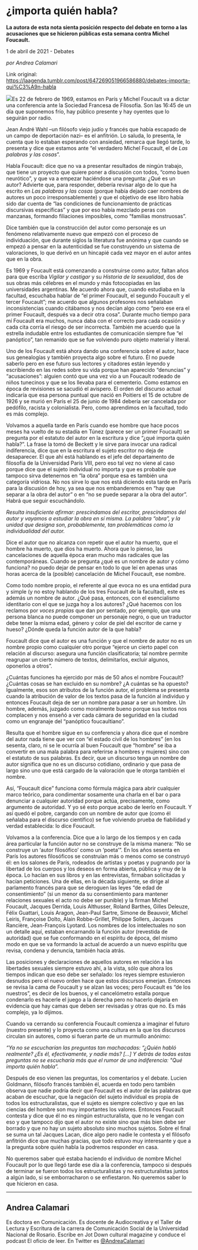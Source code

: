 # ¿importa quién habla?

**La autora de esta nota sienta posición respecto del debate en torno a las acusaciones que se hicieron públicas esta semana contra Michel Foucault.**

1 de abril de 2021 - Debates

_por Andrea Calamari_

Link original: https://laagenda.tumblr.com/post/647269051966586880/debates-importa-qui%C3%A9n-habla

![](https://64.media.tumblr.com/d3671fc116d568f3d6598e196cb4e9e6/8c5035a7ab7ffbda-3e/s500x750/907b19ff44dc9e65378c6ba2f8731d133b429295.jpg)Es 22 de febrero de 1969, estamos en
París y Michel Foucault va a dictar una conferencia ante la Sociedad Francesa
de Filosofía. Son las 16:45 de un día que suponemos frío, hay público presente
y hay oyentes que lo seguirán por radio.

Jean André Wahl –un filósofo viejo
judío y francés que había escapado de un campo de deportación nazi– es el
anfitrión. Lo saluda, lo presenta, le cuenta que lo estaban esperando con
ansiedad, remarca que llegó tarde, lo presenta y dice que estamos ante “el
verdadero Michel Foucault, el de *Las
palabras y las cosas*”. 

Habla Foucault: dice que no va a
presentar resultados de ningún trabajo, que tiene un proyecto que quiere poner
a discusión con todos, “como buen neurótico”, y que va a empezar haciéndose una
pregunta: ¿Qué es un autor? Advierte que, para responder, debería revisar algo
de lo que ha escrito en *Las palabras y
las cosas* (porque había dejado caer nombres de autores un poco
irresponsablemente) y que el objetivo de ese libro había sido dar cuenta de
“las condiciones de funcionamiento de prácticas discursivas específicas” y que
por eso había mezclado peras con manzanas, formando filiaciones imposibles,
como “familias monstruosas”.

Dice también que la construcción del
autor como personaje es un fenómeno relativamente nuevo que empezó con el
proceso de individuación, que durante siglos la literatura fue anónima y que
cuando se empezó a pensar en la autenticidad se fue construyendo un sistema de
valoraciones, lo que derivó en un hincapié cada vez mayor en el autor antes que
en la obra. 

Es 1969 y Foucault está comenzando a
construirse como autor, faltan años para que escriba *Vigilar y castigar* y su *Historia
de la sexualidad*, dos de sus obras más célebres en el mundo y más
fotocopiadas en las universidades argentinas. Me acuerdo ahora que, cuando
estudiaba en la facultad, escuchaba hablar de “el primer Foucault, el segundo
Foucault y el tercer Foucault”; me acuerdo que algunos profesores nos señalaban
inconsistencias cuando citábamos y nos decían algo como “pero ese era el primer
Foucault, después va a decir otra cosa”. Durante mucho tiempo para mí Foucault
era muchos, nunca daba con el correcto para cada ocasión y cada cita corría el
riesgo de ser incorrecta. También me acuerdo que la estrella indudable entre
los estudiantes de comunicación siempre fue “el panóptico”, tan remanido que se
fue volviendo puro objeto material y literal. 

Uno de los Foucault está ahora dando
una conferencia sobre el autor, hace sus genealogías y también proyecta algo
sobre el futuro. Él no puede saberlo pero en ese futuro sus lectores y
citadores están leyendo y escribiendo en las redes sobre su vida porque han
aparecido “denuncias” y “acusaciones”: alguien contó que una vez vio a un
Foucault rodeado de niños tunecinos y que se los llevaba para el cementerio.
Como estamos en época de revisiones se sacudió el avispero. El orden del
discurso actual indicaría que esa persona puntual que nació en Poitiers el 15
de octubre de 1926 y se murió en París el 25 de junio de 1984 debería ser
cancelada por pedófilo, racista y colonialista. Pero, como aprendimos en la
facultad, todo es más complejo. 

Volvamos a aquella tarde en París
cuando ese hombre que hace pocos meses ha vuelto de su estadía en Túnez (parece
ser un primer Foucault) se pregunta por el estatuto del autor en la escritura y
dice “¿qué importa quién habla?”. La frase la tomó de Beckett y le sirve para
invocar una radical indiferencia, dice que en la escritura el sujeto escritor
no deja de desaparecer. El que ahí está hablando es el jefe del departamento de
filosofía de la Universidad París VIII, pero eso tal vez no viene al caso
porque dice que el sujeto individual no importa y que es probable que tampoco
sirva detenernos en “la obra” porque esa es también una categoría vidriosa. No
nos sirve lo que nos está diciendo esta tarde en París para la discusión de
hoy, ya sea que nos embanderemos en “hay que separar a la obra del autor” o en
“no se puede separar a la obra del autor”. Habrá que seguir escuchándolo. 

*Resulta
insuficiente afirmar: prescindamos del escritor, prescindamos del autor y
vayamos a estudiar la obra en sí misma. La palabra “obra”, y la
unidad que designa son, probablemente, tan problemáticas como la individualidad
del autor.* 

Dice el autor que no alcanza con
repetir que el autor ha muerto, que el hombre ha muerto, que dios ha muerto.
Ahora que lo pienso, las cancelaciones de aquella época eran mucho más
radicales que las contemporáneas. Cuando se pregunta ¿qué es un nombre de autor
y cómo funciona? no puedo dejar de pensar en todo lo que leí en apenas unas
horas acerca de la (posible) cancelación de Michel Foucault, ese nombre.

Como todo nombre propio, el
referente al que evoca no es una entidad pura y simple (y no estoy hablando de
los tres Foucault de la facultad), este es además un nombre de autor. ¿Qué
pasa, entonces, con el esencialismo identitario con el que se juzga hoy a los
autores? ¿Qué hacemos con los reclamos por *voces
propias* que dan por sentado, por ejemplo, que una
persona blanca no puede componer un personaje negro, o que un traductor debe
tener la misma edad, género y color de piel del escritor de carne y hueso?
¿Dónde queda la función autor de la que habla? 

Foucault dice que el autor es una
función y que el nombre de autor no es un nombre propio como cualquier otro
porque “ejerce un cierto papel con relación al discurso: asegura una función
clasificatoria; tal nombre permite reagrupar un cierto número de textos,
delimitarlos, excluir algunos, oponerlos a otros”. 

¿Cuántas funciones ha ejercido por
más de 50 años el nombre Foucault? ¿Cuántas cosas se han excluido en su nombre?
¿A cuántas se ha opuesto? Igualmente, esos son atributos de la función autor,
el problema se presenta cuando la atribución de valor de los textos pasa de la
función al individuo y entonces Foucault deja de ser un nombre para pasar a ser
un hombre. Un hombre, además, juzgado como moralmente bueno porque sus textos
nos complacen y nos enseñó a ver cada cámara de seguridad en la ciudad como un engranaje
del “panóptico foucaultiano”. 

Resulta que el hombre sigue en su
conferencia y ahora dice que el nombre del autor nada tiene que ver con “el
estado civil de los hombres” (en los sesenta, claro, ni se le ocurría al buen
Foucault que “hombre” se iba a convertir en una mala palabra para referirse a
hombres y mujeres) sino con el estatuto de sus palabras. Es decir, que un
discurso tenga un nombre de autor significa que no es un discurso cotidiano,
ordinario y que pasa de largo sino uno que está cargado de la valoración que le
otorga también el nombre. 

Así, “Foucault dice” funciona como
fórmula mágica para abrir cualquier marco teórico, para condimentar sosamente
una charla en el bar o para denunciar a cualquier autoridad porque actúa,
precisamente, como argumento de autoridad. Y yo sé esto porque acabo de leerlo
en Foucault. Y así quedó el pobre, cargando con un nombre de autor que (como él
señalaba para el discurso científico) se fue volviendo prueba de fiabilidad y
verdad establecida: lo dice Foucault. 

Volvamos a la conferencia. Dice que
a lo largo de los tiempos y en cada área particular la función autor no se
construye de la misma manera: “No se construye un ‘autor filosófico’ como un
‘poeta’”. En los años sesenta en París los autores filosóficos se construían
más o menos como se construyó él: en los salones de París, rodeados de artistas
y poetas y pugnando por la libertad de los cuerpos y los deseos en forma
abierta, pública y muy de la época. Lo hacían en sus libros y en las
entrevistas, firmaban solicitadas y hacían peticiones. Una de ellas, en la
década siguiente, se dirige al parlamento francés para que se deroguen las
leyes “de edad de consentimiento” (si un menor da su consentimiento para
mantener relaciones sexuales el acto no debe ser punible) y la firman Michel
Foucault, Jacques Derrida, Louis Althusser, Roland Barthes, Gilles Deleuze,
Félix Guattari, Louis Aragon, Jean-Paul Sartre, Simone de Beauvoir, Michel
Leiris, Françoise Dolto, Alain Robbe-Grillet, Philippe Sollers, Jacques
Rancière, Jean-François Lyotard. Los nombres de los intelectuales no son un
detalle aquí, estaban encarnando la función autor (revestida de autoridad) que
se fue conformando en el espíritu de época, del mismo modo en que se va
formando la actual de acuerdo a un nuevo espíritu que revisa, condena y
denuncia, también hacia atrás.

Las posiciones y declaraciones de
aquellos autores en relación a las libertades sexuales siempre estuvo ahí, a la
vista, sólo que ahora los tiempos indican que eso debe ser señalado: los reyes
siempre estuvieron desnudos pero el nuevo orden hace que estos discursos
emerjan. Entonces se revisa la cama de Foucault y se alzan las voces; pero
Foucault es “de los nuestros”, es decir de los buenos, y el cancelómetro
estalla porque condenarlo es hacerle el juego a la derecha pero no hacerlo
dejaría en evidencia que hay camas que deben ser revisadas y otras que no. Es
más complejo, ya lo dijimos. 

Cuando va cerrando su conferencia
Foucault comienza a imaginar el futuro (nuestro presente) y lo proyecta como
una cultura en la que los discursos circulan sin autores, como si fueran parte
de un murmullo anónimo: 

*“Ya
no se escucharían las preguntas tan machacadas: “¿Quién habló realmente?
¿Es él, efectivamente, y nadie más? […] Y detrás de todas estas preguntas no
se escucharía más que el rumor de una indiferencia: "Qué importa quién
habla”.*

Después de eso vienen las preguntas,
los comentarios y el debate. Lucien Goldmann, filósofo francés también él,
acuerda en todo pero también observa que nadie podría decir que Foucault es el
autor de las palabras que acaban de escuchar, que la negación del sujeto
individual es propia de todos los estructuralistas, que el sujeto es siempre
colectivo y que en las ciencias del hombre son muy importantes los valores.
Entonces Foucault contesta y dice que él no es ningún estructuralista, que no
le vengan con eso y que tampoco dijo que el autor no existe sino que más bien
debe ser borrado y que no hay un sujeto absoluto sino muchos sujetos. Sobre el
final se suma un tal Jacques Lacan, dice algo pero nadie le contesta y el
filósofo anfitrión dice que muchas gracias, que todo estuvo muy interesante y
que a la pregunta sobre quién habla la podremos responder en casa. 

No queremos saber qué estaba
haciendo el individuo de nombre Michel Foucault por lo que llegó tarde ese día
a la conferencia, tampoco si después de terminar se fueron todos los
estructuralistas y no estructuralistas juntos a algún lado, si se emborracharon
o se enfiestaron. No queremos saber lo
que hicieron en casa. 



---

Andrea Calamari
---------------

 Es doctora en Comunicación. Es docente de Audiocreativa y el Taller de Lectura y Escritura de la carrera de Comunicación Social de la Universidad Nacional de Rosario. Escribe en Jot Down cultural magazine y conduce el podcast El oficio de leer. En Twitter es [@AndreaCalamari](https://twitter.com/AndreaCalamari) 

